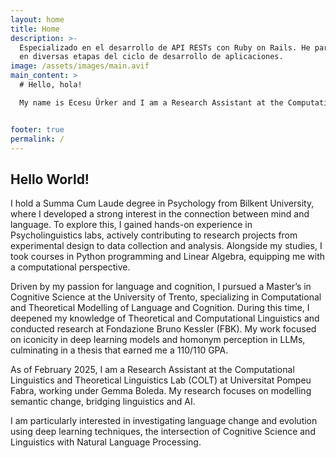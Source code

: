 ```yaml
---
layout: home
title: Home
description: >-
  Especializado en el desarrollo de API RESTs con Ruby on Rails. He participado
  en diversas etapas del ciclo de desarrollo de aplicaciones.
image: /assets/images/main.avif
main_content: >
  # Hello, hola!

  My name is Ecesu Ürker and I am a Research Assistant at the Computational Linguistics and Theoretical Linguistics Lab (COLT) at Universitat Pompeu Fabra. My research interests are language change and evolution and modelling them using deep learning techniques. 


footer: true
permalink: /
---
```

## Hello World!

  I hold a Summa Cum Laude degree in Psychology from Bilkent University, where I developed a strong interest in the connection between mind and language. To explore this, I gained hands-on experience in Psycholinguistics labs, actively contributing to research projects from experimental design to data collection and analysis. Alongside my studies, I took courses in Python programming and Linear Algebra, equipping me with a computational perspective.

  Driven by my passion for language and cognition, I pursued a Master’s in Cognitive Science at the University of Trento, specializing in Computational and Theoretical Modelling of Language and Cognition. During this time, I deepened my knowledge of Theoretical and Computational Linguistics and conducted research at Fondazione Bruno Kessler (FBK). My work focused on iconicity in deep learning models and homonym perception in LLMs, culminating in a thesis that earned me a 110/110 GPA.

  As of February 2025, I am a Research Assistant at the Computational Linguistics and Theoretical Linguistics Lab (COLT) at Universitat Pompeu Fabra, working under Gemma Boleda. My research focuses on modelling semantic change, bridging linguistics and AI.

  I am particularly interested in investigating language change and evolution using deep learning techniques, the intersection of Cognitive Science and Linguistics with Natural Language Processing.

